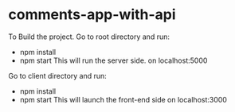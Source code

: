 # comments-app-with-api

To Build the project.
Go to root directory and run:
- npm install
- npm start 
This will run the server side. on localhost:5000

Go to client directory and run:
- npm install
- npm start
This will launch the front-end side on localhost:3000
